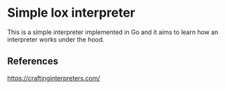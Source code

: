# Simple lox interpreter
This is a simple interpreter implemented in Go and it aims to learn how an interpreter works under the hood.

## References
https://craftinginterpreters.com/
